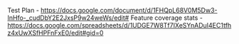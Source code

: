 Test Plan - https://docs.google.com/document/d/1FHQpL68V0M5Dw3-InHfo-_cudDbY2E2JxsP9w24weWs/edit#
Feature coverage stats - https://docs.google.com/spreadsheets/d/1UDGE7W8Tf7IXeSYnADuI4EC1tfhz4xUwXSfHPFnFxE0/edit#gid=0